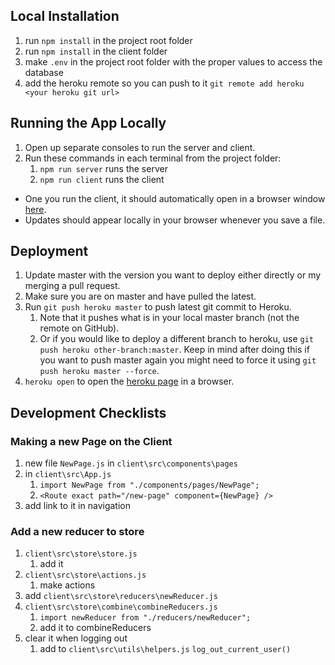 ## Local Installation

1. run `npm install` in the project root folder
2. run `npm install` in the client folder
3. make `.env` in the project root folder with the proper values to access the database
4. add the heroku remote so you can push to it
   `git remote add heroku <your heroku git url>`

## Running the App Locally

1. Open up separate consoles to run the server and client.
2. Run these commands in each terminal from the project folder:
   1. `npm run server` runs the server
   2. `npm run client` runs the client

-  One you run the client, it should automatically open in a browser window [here](http://localhost:3000).
-  Updates should appear locally in your browser whenever you save a file.

## Deployment

1. Update master with the version you want to deploy either directly or my merging a pull request.
2. Make sure you are on master and have pulled the latest.
3. Run `git push heroku master` to push latest git commit to Heroku.
   1. Note that it pushes what is in your local master branch (not the remote on GitHub).
   2. Or if you would like to deploy a different branch to heroku, use `git push heroku other-branch:master`. Keep in mind after doing this if you want to push master again you might need to force it using `git push heroku master --force`.
4. `heroku open` to open the [heroku page](https://hawknation.herokuapp.com) in a browser.

## Development Checklists

### Making a new Page on the Client

1. new file `NewPage.js` in `client\src\components\pages`
2. in `client\src\App.js`
   1. `import NewPage from "./components/pages/NewPage";`
   2. `<Route exact path="/new-page" component={NewPage} />`
3. add link to it in navigation

### Add a new reducer to store

1. `client\src\store\store.js`
   1. add it
2. `client\src\store\actions.js`
   1. make actions
3. add `client\src\store\reducers\newReducer.js`
4. `client\src\store\combine\combineReducers.js`
   1. `import newReducer from "./reducers/newReducer";`
   2. add it to combineReducers
5. clear it when logging out
   1. add to `client\src\utils\helpers.js` `log_out_current_user()`

